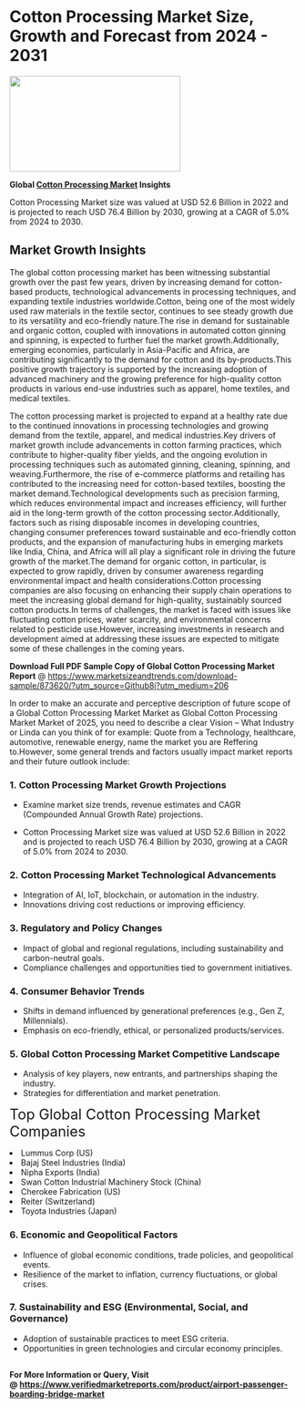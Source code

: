 <H1>Cotton Processing Market Size, Growth and Forecast from 2024 - 2031</H1><img class="aligncenter size-medium wp-image-584254" src="https://thirdeyenews.in/wp-content/uploads/2024/09/Global-Market-Research-300x168.jpeg" alt="" width="300" height="168" /><p><strong>Global&nbsp;<a href="https://www.marketsizeandtrends.com/download-sample/873620/?utm_source=Github8j?utm_medium=206">Cotton Processing Market</a> Insights</strong></p><p>Cotton Processing Market size was valued at USD 52.6 Billion in 2022 and is projected to reach USD 76.4 Billion by 2030, growing at a CAGR of 5.0% from 2024 to 2030.</p><p><h2>Market Growth Insights</h2> <p>The global cotton processing market has been witnessing substantial growth over the past few years, driven by increasing demand for cotton-based products, technological advancements in processing techniques, and expanding textile industries worldwide.Cotton, being one of the most widely used raw materials in the textile sector, continues to see steady growth due to its versatility and eco-friendly nature.The rise in demand for sustainable and organic cotton, coupled with innovations in automated cotton ginning and spinning, is expected to further fuel the market growth.Additionally, emerging economies, particularly in Asia-Pacific and Africa, are contributing significantly to the demand for cotton and its by-products.This positive growth trajectory is supported by the increasing adoption of advanced machinery and the growing preference for high-quality cotton products in various end-use industries such as apparel, home textiles, and medical textiles.</p> <p>The cotton processing market is projected to expand at a healthy rate due to the continued innovations in processing technologies and growing demand from the textile, apparel, and medical industries.Key drivers of market growth include advancements in cotton farming practices, which contribute to higher-quality fiber yields, and the ongoing evolution in processing techniques such as automated ginning, cleaning, spinning, and weaving.Furthermore, the rise of e-commerce platforms and retailing has contributed to the increasing need for cotton-based textiles, boosting the market demand.Technological developments such as precision farming, which reduces environmental impact and increases efficiency, will further aid in the long-term growth of the cotton processing sector.Additionally, factors such as rising disposable incomes in developing countries, changing consumer preferences toward sustainable and eco-friendly cotton products, and the expansion of manufacturing hubs in emerging markets like India, China, and Africa will all play a significant role in driving the future growth of the market.The demand for organic cotton, in particular, is expected to grow rapidly, driven by consumer awareness regarding environmental impact and health considerations.Cotton processing companies are also focusing on enhancing their supply chain operations to meet the increasing global demand for high-quality, sustainably sourced cotton products.In terms of challenges, the market is faced with issues like fluctuating cotton prices, water scarcity, and environmental concerns related to pesticide use.However, increasing investments in research and development aimed at addressing these issues are expected to mitigate some of these challenges in the coming years.<p><span class=""><strong>Download Full PDF Sample Copy of Global Cotton Processing Market Report</strong> @ <a href="https://www.marketsizeandtrends.com/download-sample/873620/?utm_source=Github8j?utm_medium=206" target="_blank">https://www.marketsizeandtrends.com/download-sample/873620/?utm_source=Github8j?utm_medium=206</a></span></p><p>In order to make an accurate and perceptive description of future scope of a Global&nbsp;Cotton Processing Market Market as Global&nbsp;Cotton Processing Market Market of 2025, you need to describe a clear Vision &ndash; What Industry or Linda can you think of for example: Quote from a Technology, healthcare, automotive, renewable energy, name the market you are Reffering to.However, some general trends and factors usually impact market reports and their future outlook include:</p><h3>1.&nbsp;<strong>Cotton Processing Market Growth Projections</strong></h3><ul><li>Examine market size trends, revenue estimates and CAGR (Compounded Annual Growth Rate) projections.</li><li><p>Cotton Processing Market size was valued at USD 52.6 Billion in 2022 and is projected to reach USD 76.4 Billion by 2030, growing at a CAGR of 5.0% from 2024 to 2030.</p></li></ul><h3>2.&nbsp;<strong>Cotton Processing Market Technological Advancements</strong></h3><ul><li>Integration of AI, IoT, blockchain, or automation in the industry.</li><li>Innovations driving cost reductions or improving efficiency.</li></ul><h3>3.&nbsp;<strong>Regulatory and Policy Changes</strong></h3><ul><li>Impact of global and regional regulations, including sustainability and carbon-neutral goals.</li><li>Compliance challenges and opportunities tied to government initiatives.</li></ul><h3>4.&nbsp;<strong>Consumer Behavior Trends</strong></h3><ul><li>Shifts in demand influenced by generational preferences (e.g., Gen Z, Millennials).</li><li>Emphasis on eco-friendly, ethical, or personalized products/services.</li></ul><h3>5.&nbsp;<strong>Global Cotton Processing Market Competitive Landscape</strong></h3><ul><li>Analysis of key players, new entrants, and partnerships shaping the industry.</li><li>Strategies for differentiation and market penetration.</li></ul><p data-pm-slice="1 1 []"><span style="color: inherit; font-family: inherit; font-size: 25px;">Top Global Cotton Processing Market Companies</span></p><div class="" data-test-id=""><p><li>Lummus Corp (US)</li><li> Bajaj Steel Industries (India)</li><li> Nipha Exports (India)</li><li> Swan Cotton Industrial Machinery Stock (China)</li><li> Cherokee Fabrication (US)</li><li> Reiter (Switzerland)</li><li> Toyota Industries (Japan)</li></p></div><h3>6.&nbsp;<strong>Economic and Geopolitical Factors</strong></h3><ul><li>Influence of global economic conditions, trade policies, and geopolitical events.</li><li>Resilience of the market to inflation, currency fluctuations, or global crises.</li></ul><h3>7.&nbsp;<strong>Sustainability and ESG (Environmental, Social, and Governance)</strong></h3><ul><li>Adoption of sustainable practices to meet ESG criteria.</li><li>Opportunities in green technologies and circular economy principles.</li></ul><h2><strong style="font-size: 14px;">For More Information or Query, Visit @&nbsp;</strong><a style="background-color: #ffffff; font-size: 14px;" href="https://www.marketsizeandtrends.com/report/cotton-processing-market/" target="_blank">https://www.verifiedmarketreports.com/product/airport-passenger-boarding-bridge-market</a></h2>